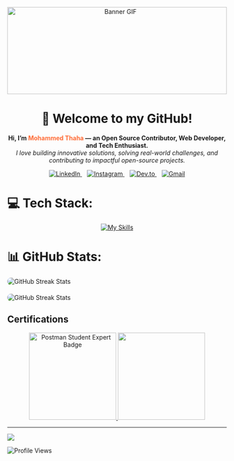 <p align="center">
  <img src="https://i.pinimg.com/originals/da/2c/0f/da2c0f90f786fcf88021517fbe7fea74.gif" width="100%" height="200px" alt="Banner GIF"/>
</p>

<h1 align="center">🚀 Welcome to my GitHub!</h1>

<p align="center">
  <b>Hi, I’m <span style="color:#FF6C37;">Mohammed Thaha</span> — an Open Source Contributor, Web Developer, and Tech Enthusiast.</b>  
  <br/>
  <i>I love building innovative solutions, solving real-world challenges, and contributing to impactful open-source projects.</i>
</p>

<p align="center">
  <a href="https://www.linkedin.com/in/mohammed-thaha-webdev/" target="_blank">
    <img src="https://skillicons.dev/icons?i=linkedin" alt="LinkedIn" />
  </a>
  &nbsp;&nbsp;
  <a href="https://instagram.com/itz__me__thaha" target="_blank">
    <img src="https://skillicons.dev/icons?i=instagram" alt="Instagram" />
  </a>
  &nbsp;&nbsp;
  <a href="https://dev.to/mohammed_thaha" target="_blank">
    <img src="https://skillicons.dev/icons?i=devto" alt="Dev.to" />
  </a>
  &nbsp;&nbsp;
  <a href="mailto:mohammedthahacse@gmail.com" target="_blank">
    <img src="https://skillicons.dev/icons?i=gmail" alt="Gmail" />
  </a>
</p>


# 💻 Tech Stack:
<p align="center">
  <a href="https://skillicons.dev">
    <img src="https://skillicons.dev/icons?i=cpp,java,python,html,css,js,mongodb,react,express,nodejs,github,postman,docker,git,linux,vscode,npm,notion,vercel,vite&perline=5" alt="My Skills">
  </a>
</p>


# 📊 GitHub Stats:
<div style="display: flex; justify-content: center; gap: 20px; flex-wrap: wrap; margin: 20px 0;">
<img 
  src="https://nirzak-streak-stats.vercel.app/?user=mohammed-thaha&theme=react&hide_border=false" 
  alt="GitHub Streak Stats" 
  style="max-width: 100%; height: auto; flex: 1 1 400px; border-radius: 8px;"
/>&nbsp;
<img 
  src="https://github-readme-stats.vercel.app/api?username=mohammed-thaha&theme=react&show_icons=true&hide_border=false&count_private=false" 
  alt="GitHub Streak Stats" 
  style="max-width: 100%; height: auto; flex: 1 1 400px; border-radius: 8px;"
/>
<!--   <img 
  src="https://github-readme-stats.vercel.app/api/top-langs/?username=mohammed-thaha&theme=react&show_icons=true&hide_border=false&layout=compact" 
  alt="GitHub Top Languages" 
  style="max-width: 100%; height: auto; flex: 1 1 300px; border-radius: 8px;"
/> -->
</div>


## Certifications

<div align="center">
  <a href="https://badgecheck.io?url=https%3A%2F%2Fapi.badgr.io%2Fpublic%2Fassertions%2Fzd9GRQpDTMK-411J7-tCxA%3Fidentity__email%3Dmohammedthahacse%2540gmail.com" target="_blank" rel="noopener noreferrer">
    <img src="https://api.badgr.io/public/assertions/zd9GRQpDTMK-411J7-tCxA/image" alt="Postman Student Expert Badge" width="200" height="200">
  </a><space>
  <a href="https://www.credly.com/badges/0d88093a-dcf6-40de-a0f8-5024aa6ab44f/public_url">
    <img src="https://images.credly.com/size/220x220/images/d7840f4d-0217-4aa4-8cf4-e8bea30aef52/blob" width="200" height="200"/>
  </a>
</div>


---
[![](https://visitcount.itsvg.in/api?id=mohammed-thaha&icon=3&color=0)](https://visitcount.itsvg.in)

![Profile Views](https://komarev.com/ghpvc/?username=Mohammed-Thaha&color=blue&style=for-the-badge)
<!-- Proudly created with GPRM ( https://gprm.itsvg.in ) -->
